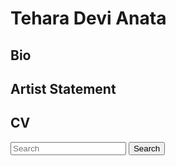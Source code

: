 <div class="container">
      <h1>Tehara Devi Anata</h1>
      <h2>Bio</h2>
      <h2>Artist Statement</h2>
      <h2>CV</h2>
      <div class="searchContainer">
        <input
          class="inputField"
          id="searchField"
          placeholder="Search"
          type="text"
        />
        <button id="searchBtn">Search</button>
      </div>
      <div id="weatherContainer">
        <h2 id="Artist Statement"></h2>
        <p id="Bio"></p>
        <p id="CV"></p>
      </div>
      <p id="errorMessage"></p>
    </div>
    <script src="script.js"></script>
